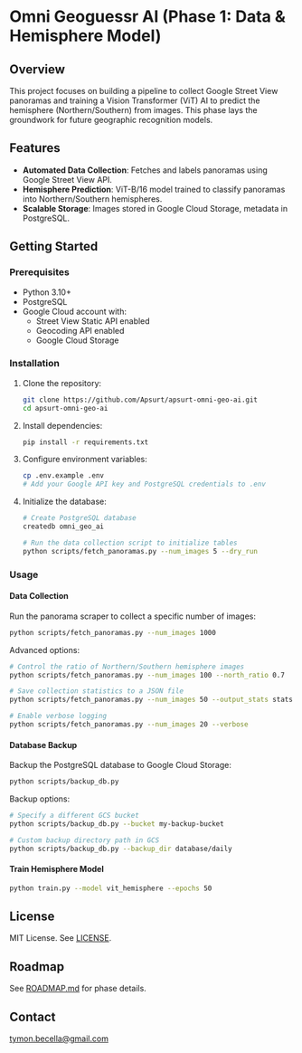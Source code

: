 # Omni Geoguessr AI (Phase 1: Data & Hemisphere Model)

## Overview
This project focuses on building a pipeline to collect Google Street View panoramas and training a Vision Transformer (ViT) AI to predict the hemisphere (Northern/Southern) from images. This phase lays the groundwork for future geographic recognition models.

## Features
- **Automated Data Collection**: Fetches and labels panoramas using Google Street View API.
- **Hemisphere Prediction**: ViT-B/16 model trained to classify panoramas into Northern/Southern hemispheres.
- **Scalable Storage**: Images stored in Google Cloud Storage, metadata in PostgreSQL.

## Getting Started
### Prerequisites
- Python 3.10+
- PostgreSQL
- Google Cloud account with:
  - Street View Static API enabled
  - Geocoding API enabled
  - Google Cloud Storage

### Installation
1. Clone the repository:
   ```bash
   git clone https://github.com/Apsurt/apsurt-omni-geo-ai.git
   cd apsurt-omni-geo-ai
   ```
2. Install dependencies:
   ```bash
   pip install -r requirements.txt
   ```
3. Configure environment variables:
   ```bash
   cp .env.example .env
   # Add your Google API key and PostgreSQL credentials to .env
   ```
4. Initialize the database:
   ```bash
   # Create PostgreSQL database
   createdb omni_geo_ai
   
   # Run the data collection script to initialize tables
   python scripts/fetch_panoramas.py --num_images 5 --dry_run
   ```

### Usage
#### Data Collection
Run the panorama scraper to collect a specific number of images:
```bash
python scripts/fetch_panoramas.py --num_images 1000
```

Advanced options:
```bash
# Control the ratio of Northern/Southern hemisphere images
python scripts/fetch_panoramas.py --num_images 100 --north_ratio 0.7

# Save collection statistics to a JSON file
python scripts/fetch_panoramas.py --num_images 50 --output_stats stats.json

# Enable verbose logging
python scripts/fetch_panoramas.py --num_images 20 --verbose
```

#### Database Backup
Backup the PostgreSQL database to Google Cloud Storage:
```bash
python scripts/backup_db.py
```

Backup options:
```bash
# Specify a different GCS bucket
python scripts/backup_db.py --bucket my-backup-bucket

# Custom backup directory path in GCS
python scripts/backup_db.py --backup_dir database/daily
```

#### Train Hemisphere Model
```bash
python train.py --model vit_hemisphere --epochs 50
```

## License
MIT License. See [LICENSE](LICENSE).

## Roadmap
See [ROADMAP.md](ROADMAP.md) for phase details.

## Contact
tymon.becella@gmail.com